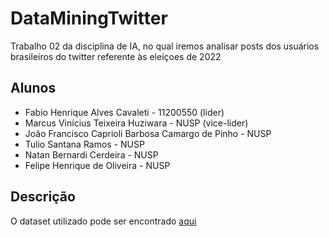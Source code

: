 # DataMiningTwitter
Trabalho 02 da disciplina de IA, no qual iremos analisar posts dos usuários brasileiros do twitter referente às eleiçoes de 2022

## Alunos
- Fabio Henrique Alves Cavaleti - 11200550 (lider)
- Marcus Vinícius Teixeira Huziwara - NUSP (vice-lider)
- João Francisco Caprioli Barbosa Camargo de Pinho - NUSP
- Tulio Santana Ramos - NUSP
- Natan Bernardi Cerdeira - NUSP
- Felipe Henrique de Oliveira - NUSP


## Descrição
O dataset utilizado pode ser encontrado [aqui](https://www.kaggle.com/datasets/eduardojoslunelli/brazil-elections-2022-twitter?resource=download)
